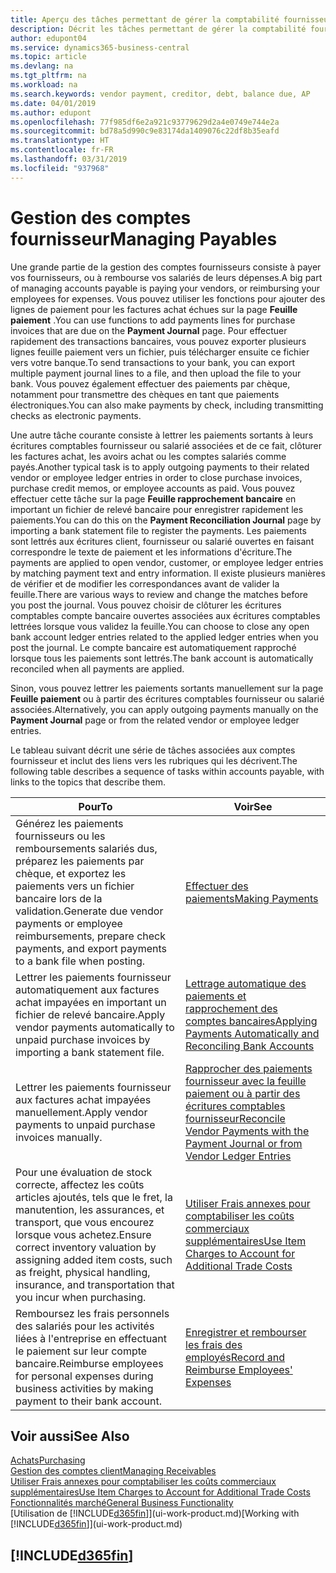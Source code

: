 ```yaml
---
title: Aperçu des tâches permettant de gérer la comptabilité fournisseur| Microsoft Docs
description: Décrit les tâches permettant de gérer la comptabilité fournisseur, par exemple, le paiement des créditeurs ou le lettrage de paiements sortants dans la comptabilité pour clôturer des factures ou des avoirs.
author: edupont04
ms.service: dynamics365-business-central
ms.topic: article
ms.devlang: na
ms.tgt_pltfrm: na
ms.workload: na
ms.search.keywords: vendor payment, creditor, debt, balance due, AP
ms.date: 04/01/2019
ms.author: edupont
ms.openlocfilehash: 77f985df6e2a921c93779629d2a4e0749e744e2a
ms.sourcegitcommit: bd78a5d990c9e83174da1409076c22df8b35eafd
ms.translationtype: HT
ms.contentlocale: fr-FR
ms.lasthandoff: 03/31/2019
ms.locfileid: "937968"
---
```

# <a name="managing-payables"></a><span data-ttu-id="602ca-103">Gestion des comptes fournisseur</span><span class="sxs-lookup"><span data-stu-id="602ca-103">Managing Payables</span></span>

<span data-ttu-id="602ca-104">Une grande partie de la gestion des comptes fournisseurs consiste à payer vos fournisseurs, ou à rembourse vos salariés de leurs dépenses.</span><span class="sxs-lookup"><span data-stu-id="602ca-104">A big part of managing accounts payable is paying your vendors, or reimbursing your employees for expenses.</span></span> <span data-ttu-id="602ca-105">Vous pouvez utiliser les fonctions pour ajouter des lignes de paiement pour les factures achat échues sur la page **Feuille paiement** .</span><span class="sxs-lookup"><span data-stu-id="602ca-105">You can use functions to add payments lines for purchase invoices that are due on the **Payment Journal** page.</span></span> <span data-ttu-id="602ca-106">Pour effectuer rapidement des transactions bancaires, vous pouvez exporter plusieurs lignes feuille paiement vers un fichier, puis télécharger ensuite ce fichier vers votre banque.</span><span class="sxs-lookup"><span data-stu-id="602ca-106">To send transactions to your bank, you can export multiple payment journal lines to a file, and then upload the file to your bank.</span></span> <span data-ttu-id="602ca-107">Vous pouvez également effectuer des paiements par chèque, notamment pour transmettre des chèques en tant que paiements électroniques.</span><span class="sxs-lookup"><span data-stu-id="602ca-107">You can also make payments by check, including transmitting checks as electronic payments.</span></span>

<span data-ttu-id="602ca-108">Une autre tâche courante consiste à lettrer les paiements sortants à leurs écritures comptables fournisseur ou salarié associées et de ce fait, clôturer les factures achat, les avoirs achat ou les comptes salariés comme payés.</span><span class="sxs-lookup"><span data-stu-id="602ca-108">Another typical task is to apply outgoing payments to their related vendor or employee ledger entries in order to close purchase invoices, purchase credit memos, or employee accounts as paid.</span></span> <span data-ttu-id="602ca-109">Vous pouvez effectuer cette tâche sur la page **Feuille rapprochement bancaire** en important un fichier de relevé bancaire pour enregistrer rapidement les paiements.</span><span class="sxs-lookup"><span data-stu-id="602ca-109">You can do this on the **Payment Reconciliation Journal** page by importing a bank statement file to register the payments.</span></span> <span data-ttu-id="602ca-110">Les paiements sont lettrés aux écritures client, fournisseur ou salarié ouvertes en faisant correspondre le texte de paiement et les informations d'écriture.</span><span class="sxs-lookup"><span data-stu-id="602ca-110">The payments are applied to open vendor, customer, or employee ledger entries by matching payment text and entry information.</span></span> <span data-ttu-id="602ca-111">Il existe plusieurs manières de vérifier et de modifier les correspondances avant de valider la feuille.</span><span class="sxs-lookup"><span data-stu-id="602ca-111">There are various ways to review and change the matches before you post the journal.</span></span> <span data-ttu-id="602ca-112">Vous pouvez choisir de clôturer les écritures comptables compte bancaire ouvertes associées aux écritures comptables lettrées lorsque vous validez la feuille.</span><span class="sxs-lookup"><span data-stu-id="602ca-112">You can choose to close any open bank account ledger entries related to the applied ledger entries when you post the journal.</span></span> <span data-ttu-id="602ca-113">Le compte bancaire est automatiquement rapproché lorsque tous les paiements sont lettrés.</span><span class="sxs-lookup"><span data-stu-id="602ca-113">The bank account is automatically reconciled when all payments are applied.</span></span>

<span data-ttu-id="602ca-114">Sinon, vous pouvez lettrer les paiements sortants manuellement sur la page **Feuille paiement** ou à partir des écritures comptables fournisseur ou salarié associées.</span><span class="sxs-lookup"><span data-stu-id="602ca-114">Alternatively, you can apply outgoing payments manually on the **Payment Journal** page or from the related vendor or employee ledger entries.</span></span>

<span data-ttu-id="602ca-115">Le tableau suivant décrit une série de tâches associées aux comptes fournisseur et inclut des liens vers les rubriques qui les décrivent.</span><span class="sxs-lookup"><span data-stu-id="602ca-115">The following table describes a sequence of tasks within accounts payable, with links to the topics that describe them.</span></span>

| <span data-ttu-id="602ca-116">Pour</span><span class="sxs-lookup"><span data-stu-id="602ca-116">To</span></span> | <span data-ttu-id="602ca-117">Voir</span><span class="sxs-lookup"><span data-stu-id="602ca-117">See</span></span> |
| --- | --- |
| <span data-ttu-id="602ca-118">Générez les paiements fournisseurs ou les remboursements salariés dus, préparez les paiements par chèque, et exportez les paiements vers un fichier bancaire lors de la validation.</span><span class="sxs-lookup"><span data-stu-id="602ca-118">Generate due vendor payments or employee reimbursements, prepare check payments, and export payments to a bank file when posting.</span></span> |[<span data-ttu-id="602ca-119">Effectuer des paiements</span><span class="sxs-lookup"><span data-stu-id="602ca-119">Making Payments</span></span>](payables-make-payments.md) |
| <span data-ttu-id="602ca-120">Lettrer les paiements fournisseur automatiquement aux factures achat impayées en important un fichier de relevé bancaire.</span><span class="sxs-lookup"><span data-stu-id="602ca-120">Apply vendor payments automatically to unpaid purchase invoices by importing a bank statement file.</span></span> |[<span data-ttu-id="602ca-121">Lettrage automatique des paiements et rapprochement des comptes bancaires</span><span class="sxs-lookup"><span data-stu-id="602ca-121">Applying Payments Automatically and Reconciling Bank Accounts</span></span>](receivables-apply-payments-auto-reconcile-bank-accounts.md) |
| <span data-ttu-id="602ca-122">Lettrer les paiements fournisseur aux factures achat impayées manuellement.</span><span class="sxs-lookup"><span data-stu-id="602ca-122">Apply vendor payments to unpaid purchase invoices manually.</span></span> |[<span data-ttu-id="602ca-123">Rapprocher des paiements fournisseur avec la feuille paiement ou à partir des écritures comptables fournisseur</span><span class="sxs-lookup"><span data-stu-id="602ca-123">Reconcile Vendor Payments with the Payment Journal or from Vendor Ledger Entries</span></span>](payables-how-apply-purchase-transactions-manually.md) |
|<span data-ttu-id="602ca-124">Pour une évaluation de stock correcte, affectez les coûts articles ajoutés, tels que le fret, la manutention, les assurances, et transport, que vous encourez lorsque vous achetez.</span><span class="sxs-lookup"><span data-stu-id="602ca-124">Ensure correct inventory valuation by assigning added item costs, such as freight, physical handling, insurance, and transportation that you incur when purchasing.</span></span>|[<span data-ttu-id="602ca-125">Utiliser Frais annexes pour comptabiliser les coûts commerciaux supplémentaires</span><span class="sxs-lookup"><span data-stu-id="602ca-125">Use Item Charges to Account for Additional Trade Costs</span></span>](payables-how-assign-item-charges.md)|
|<span data-ttu-id="602ca-126">Remboursez les frais personnels des salariés pour les activités liées à l'entreprise en effectuant le paiement sur leur compte bancaire.</span><span class="sxs-lookup"><span data-stu-id="602ca-126">Reimburse employees for personal expenses during business activities by making payment to their bank account.</span></span>|[<span data-ttu-id="602ca-127">Enregistrer et rembourser les frais des employés</span><span class="sxs-lookup"><span data-stu-id="602ca-127">Record and Reimburse Employees' Expenses</span></span>](finance-how-record-reimburse-employee-expenses.md)|

## <a name="see-also"></a><span data-ttu-id="602ca-128">Voir aussi</span><span class="sxs-lookup"><span data-stu-id="602ca-128">See Also</span></span>
[<span data-ttu-id="602ca-129">Achats</span><span class="sxs-lookup"><span data-stu-id="602ca-129">Purchasing</span></span>](purchasing-manage-purchasing.md)  
[<span data-ttu-id="602ca-130">Gestion des comptes client</span><span class="sxs-lookup"><span data-stu-id="602ca-130">Managing Receivables</span></span>](receivables-manage-receivables.md)  
[<span data-ttu-id="602ca-131">Utiliser Frais annexes pour comptabiliser les coûts commerciaux supplémentaires</span><span class="sxs-lookup"><span data-stu-id="602ca-131">Use Item Charges to Account for Additional Trade Costs</span></span>](payables-how-assign-item-charges.md)  
[<span data-ttu-id="602ca-132">Fonctionnalités marché</span><span class="sxs-lookup"><span data-stu-id="602ca-132">General Business Functionality</span></span>](ui-across-business-areas.md)  
<span data-ttu-id="602ca-133">[Utilisation de [!INCLUDE[d365fin](includes/d365fin_md.md)]](ui-work-product.md)</span><span class="sxs-lookup"><span data-stu-id="602ca-133">[Working with [!INCLUDE[d365fin](includes/d365fin_md.md)]](ui-work-product.md)</span></span>

## [!INCLUDE[d365fin](includes/free_trial_md.md)]  
